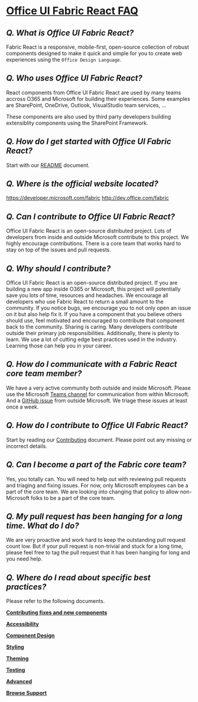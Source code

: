 # [Office UI Fabric React FAQ](http://dev.office.com/fabric)

## *Q. What is Office UI Fabric React?*

Fabric React is a responsive, mobile-first, open-source collection of robust components designed to make it quick and simple for you to create web experiences using the `Office Design Language`.

## *Q. Who uses Office UI Fabric React?*

React components from Office UI Fabric React are used by many teams accross O365 and Microsoft for building their experiences. Some examples are SharePoint, OneDrive, Outlook, VisualStudio team services, ...

These components are also used by third party developers building extensiblity components using the SharePoint Framework.

## *Q. How do I get started with Office UI Fabric React?*

Start with our [README](./README.md) document.

## *Q. Where is the official website located?*

https://developer.microsoft.com/fabric
http://dev.office.com/fabric


## *Q. Can I contribute to Office UI Fabric React?*

Office UI Fabric React is an open-source distributed project. Lots of developers from inside and outside Microsoft contribute to this project. We highly encourage contributions. There is a core team that works hard to stay on top of the issues and pull requests.

## *Q. Why should I contribute?*

Office UI Fabric React is an open-source distributed project. If you are building a new app inside O365 or Microsoft, this project will potentially save you lots of time, resources and headaches. We encourage all developers who use Fabric React to return a small amount to the community. If you notice bugs, we encourage you to not only open an issue on it but also help fix it. If you have a component that you believe others should use, feel motivated and encouraged to contribute that component back to the community. Sharing is caring. Many developers contribute outside their primary job responsibilities. Additionally, there is plenty to learn. We use a lot of cutting edge best practices used in the industry. Learning those can help you in your career.

## *Q. How do I communicate with a Fabric React core team member?*

We have a very active community both outside and inside Microsoft. Please use the Microsoft [Teams channel](https://teams.microsoft.com/l/channel/19%3a73a5dbc26c9a4d8d91264611995bbdbb%40thread.skype/Fabric%2520Design?groupId=ffe264f2-14d0-48b5-9384-64f808b81294&tenantId=72f988bf-86f1-41af-91ab-2d7cd011db47) for communication from within Microsoft. And a [GitHub issue](https://github.com/OfficeDev/office-ui-fabric-react/issues) from outside Microsoft. We triage these issues at least once a week.

## *Q. How do I contribute to Office UI Fabric React?*

Start by reading our [Contributing](./ghdocs/Contributing/Contributing.md) document. Please point out any missing or incorrect details.

## *Q. Can I become a part of the Fabric core team?*

Yes, you totally can. You will need to help out with reviewing pull requests and triaging and fixing issues. For now, only Microsoft employees can be a part of the core team. We are looking into changing that policy to allow non-Microsoft folks to be a part of the core team.

## *Q. My pull request has been hanging for a long time. What do I do?*

We are very proactive and work hard to keep the outstanding pull request count low. But if your pull request is non-trivial and stuck for a long time, please feel free to tag the pull request that it has been hanging for long and you need help.

## *Q. Where do I read about specific best practices?*

Please refer to the following documents.

[**Contributing fixes and new components**](./ghdocs/Contributing/Contributing.md)

[**Accessibility**](./ghdocs/BestPractices/Accessibility.md)

[**Component Design**](./ghdocs/BestPractices/ComponentDesign.md)

[**Styling**](./ghdocs/BestPractices/Styling.md)

[**Theming**](./ghdocs/BestPractices/Theming.md)

[**Testing**](./ghdocs/BestPractices/Testing.md)

[**Advanced**](./ghdocs/BestPractices/Advanced.md)

[**Browse Support**](./ghdocs/Testing/BrowserSupport.md)